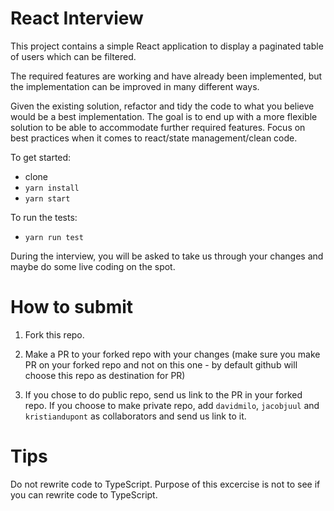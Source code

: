 # React Interview

This project contains a simple React application to display a paginated table of users which can be filtered.

The required features are working and have already been implemented, but the implementation can be improved in many different ways.

Given the existing solution, refactor and tidy the code to what you believe would be a best implementation. The goal is to end up with a more flexible solution to be able to accommodate further required features. Focus on best practices when it comes to react/state management/clean code.

To get started:
- clone
- `yarn install`
- `yarn start`

To run the tests:
- `yarn run test`

During the interview, you will be asked to take us through your changes and maybe do some live coding on the spot.

# How to submit

1. Fork this repo.

2. Make a PR to your forked repo with your changes (make sure you make PR on your forked repo and not on this one - by default github will choose this repo as destination for PR)

3. If you chose to do public repo, send us link to the PR in your forked repo. If you choose to make private repo, add `davidmilo`, `jacobjuul` and `kristiandupont` as collaborators and send us link to it.

# Tips

Do not rewrite code to TypeScript. Purpose of this excercise is not to see if you can rewrite code to TypeScript.

